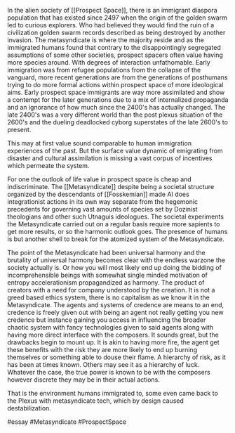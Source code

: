 
In the alien society of [[Prospect Space]], there is an immigrant diaspora population that has existed since 2497 when the origin of the golden swarm led to curious explorers. Who had believed they would find the ruin of a civilization golden swarm records described as being destroyed by another invasion. The metasyndicate is where the majority reside and as the immigrated humans found that contrary to the disappointingly segregated assumptions of some other societies, prospect spacers often value having more species around. With degrees of interaction unfathomable. Early immigration was from refugee populations from the collapse of the vanguard, more recent generations are from the generations of posthumans trying to do more formal actions within prospect space of more ideological aims. Early prospect space immigrants are way more assimilated and show a contempt for the later generations due to a mix of internalized propaganda and an ignorance of how much since the 2400's has actually changed. The late 2400's was a very different world than the post plexus situation of the 2600's and the dueling deadlocked cyborg superstates of the late 2600's to present.

This may at first value sound comparable to human immigration experiences of the past. But the surface value dynamic of emigrating from disaster and cultural assimilation is missing a vast corpus of incentives which permeate the system.

For one the outlook of life value in prospect space is cheap and indiscriminate. The [[Metasyndicate]] despite being a societal structure organized by the descendants of [[Fosskemian]] made AI does integrationist actions in its own way separate from the hegemonic precedents for governing vast amounts of species set by Dozinist theologians and other such Utnaguis ideologues. The societal experiments the Metasyndicate carried out on a regular basis require more sapients to get more results, or so the harmonic outlook goes. The presence of humans is but another shell to break for the atomized system of the Metasyndicate.

The point of the Metasyndicate had been universal harmony and the brutality of universal harmony becomes clear with the endless warzone the society actually is. Or how you will most likely end up doing the bidding of incomprehensible beings with somewhat single minded motivation of entropy accelerationism propagandized as harmony. The product of creators with a need for company understood by the creation. It is not a greed based ethics system, there is no capitalism as we know it in the Metasyndicate. The agents and systems of credence are means to an end, credence is freely given out with being an agent not really getting you new credence but instance gaining you access in influencing the broader chaotic system with fancy technologies given to said agents along with having more direct interface with the composers. It sounds great, but the drawbacks begin to mount up. It is akin to having more fire, the agent get these benefits with the risk they are more likely to end up burning themselves or something able to douse their flame. A hierarchy of risk, as it has been at times known. Others may see it as a hierarchy of luck. Whatever the case, the true power is known to be with the composers however discrete they may be in their actual actions.

That is the environment humans immigrated to, some even came back to the Plexus with metasyndicate tech, which by design caused destabilization.

#essay 
#Metasyndicate 
#ProspectSpace 